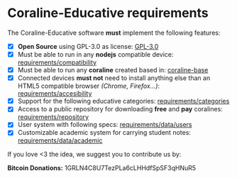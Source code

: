# Coraline-Educative requirements

The Coraline-Educative software **must** implement the following features:

- [x] **Open Source** using GPL-3.0 as license:  [GPL-3.0](https://www.gnu.org/licenses/gpl-3.0.html)
- [x] Must be able to run in any **nodejs** compatible device: [requirements/compatibility](https://github.com/CamiloTD/coraline-educative/blob/master/requirements/compatibility.md)
- [x] Must be able to run any **coraline** created based in: [coraline-base](https://github.com/CamiloTD/coraline-base)
- [x] Connected devices **must not** need to install anything else than an HTML5 compatible browser *(Chrome, Firefox...)*: [requirements/accesibility](https://github.com/CamiloTD/coraline-educative/blob/master/requirements/accesibility.md)
- [x] Support for the following educative categories: [requirements/categories](https://github.com/CamiloTD/coraline-educative/blob/master/requirements/categories.md)
- [x] Access to a public repository for downloading **free** and **pay** coralines: [requirements/repository](https://github.com/CamiloTD/coraline-educative/blob/master/requirements/repository.md)
- [x] User system with following specs: [requirements/data/users](https://github.com/CamiloTD/coraline-educative/blob/master/requirements/data/users.md)
- [x] Customizable academic system for carrying student notes: [requirements/data/academic](https://github.com/CamiloTD/coraline-educative/blob/master/requirements/data/academic.md)

If you love <3 the idea, we suggest you to contribute us by:

**Bitcoin Donations:** 1GRLN4C8U7TezPLa6cLHHdfSpSF3qHNuR5
